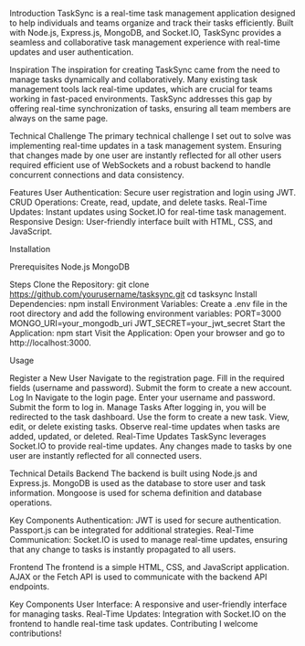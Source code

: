 Introduction
TaskSync is a real-time task management application designed to help individuals and teams organize and track their tasks efficiently. Built with Node.js, Express.js, MongoDB, and Socket.IO, TaskSync provides a seamless and collaborative task management experience with real-time updates and user authentication.

Inspiration
The inspiration for creating TaskSync came from the need to manage tasks dynamically and collaboratively. Many existing task management tools lack real-time updates, which are crucial for teams working in fast-paced environments. TaskSync addresses this gap by offering real-time synchronization of tasks, ensuring all team members are always on the same page.

Technical Challenge
The primary technical challenge I set out to solve was implementing real-time updates in a task management system. Ensuring that changes made by one user are instantly reflected for all other users required efficient use of WebSockets and a robust backend to handle concurrent connections and data consistency.

Features
User Authentication: Secure user registration and login using JWT.
CRUD Operations: Create, read, update, and delete tasks.
Real-Time Updates: Instant updates using Socket.IO for real-time task management.
Responsive Design: User-friendly interface built with HTML, CSS, and JavaScript.

Installation

Prerequisites
Node.js
MongoDB

Steps
Clone the Repository:
git clone https://github.com/yourusername/tasksync.git
cd tasksync
Install Dependencies:
npm install
Environment Variables:
Create a .env file in the root directory and add the following environment variables:
PORT=3000
MONGO_URI=your_mongodb_uri
JWT_SECRET=your_jwt_secret
Start the Application:
npm start
Visit the Application:
Open your browser and go to http://localhost:3000.

Usage

Register a New User
Navigate to the registration page.
Fill in the required fields (username and password).
Submit the form to create a new account.
Log In
Navigate to the login page.
Enter your username and password.
Submit the form to log in.
Manage Tasks
After logging in, you will be redirected to the task dashboard.
Use the form to create a new task.
View, edit, or delete existing tasks.
Observe real-time updates when tasks are added, updated, or deleted.
Real-Time Updates
TaskSync leverages Socket.IO to provide real-time updates. Any changes made to tasks by one user are instantly reflected for all connected users.

Technical Details
Backend
The backend is built using Node.js and Express.js. MongoDB is used as the database to store user and task information. Mongoose is used for schema definition and database operations.

Key Components
Authentication: JWT is used for secure authentication. Passport.js can be integrated for additional strategies.
Real-Time Communication: Socket.IO is used to manage real-time updates, ensuring that any change to tasks is instantly propagated to all users.

Frontend
The frontend is a simple HTML, CSS, and JavaScript application. AJAX or the Fetch API is used to communicate with the backend API endpoints.

Key Components
User Interface: A responsive and user-friendly interface for managing tasks.
Real-Time Updates: Integration with Socket.IO on the frontend to handle real-time task updates.
Contributing
I welcome contributions!
